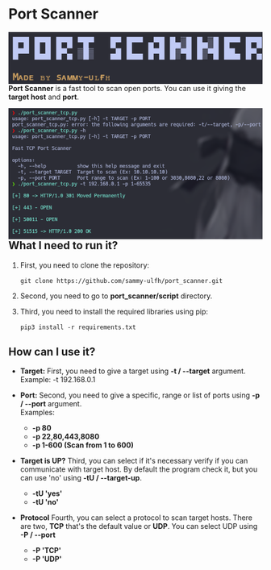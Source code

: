 # Port Scanner

<p align="center">
    <img width="700"
        src="images/002.png"
        alt="Main Banner"
        style="float: left; margin-right: 10px;">
</p>

**Port Scanner** is a fast tool to scan open ports. You can use it giving the **target host** and **port**.

<p align="center">
    <img width="700"
        src="images/001.png"
        alt="Scanning example"
        style="float: left; margin-right: 10px;">
</p>

## What I need to run it?

1. First, you need to clone the repository:

    ```git
    git clone https://github.com/sammy-ulfh/port_scanner.git
    ```

2. Second, you need to go to **port_scanner/script** directory.

3. Third, you need to install the required libraries using pip:

    ```pip3
    pip3 install -r requirements.txt
    ```

## How can I use it?

- **Target:**
    First, you need to give a target using **-t / --target** argument.<br/>
    Example: -t 192.168.0.1

- **Port:**
    Second, you need to give a specific, range or list of ports using **-p / --port** argument.<br/>
    Examples:

    - **-p 80**
    - **-p 22,80,443,8080**
    - **-p 1-600 (Scan from 1 to 600)**

- **Target is UP?**
    Third, you can select if it's necessary verify if you can communicate with target host. By default the program check it, but you can use 'no' using **-tU / --target-up**.

    - **-tU 'yes'**
    - **-tU 'no'**

- **Protocol**
    Fourth, you can select a protocol to scan target hosts. There are two, **TCP** that's the default value or **UDP**. You can select UDP using **-P / --port**

    - **-P 'TCP'**
    - **-P 'UDP'**
